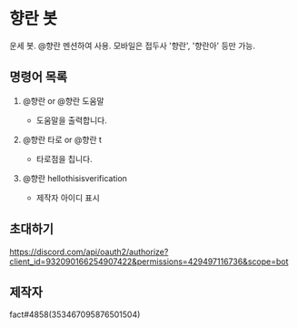 # 향란 봇

운세 봇. @향란 멘션하여 사용.
모바일은 접두사 '향란', '향란아' 등만 가능.

## 명령어 목록

1. @향란 or @향란 도움말
     - 도움말을 출력합니다.

2. @향란 타로 or @향란 t
     - 타로점을 칩니다.

3. @향란 hellothisisverification
     - 제작자 아이디 표시

## 초대하기
https://discord.com/api/oauth2/authorize?client_id=932090166254907422&permissions=429497116736&scope=bot

## 제작자
fact#4858(353467095876501504)